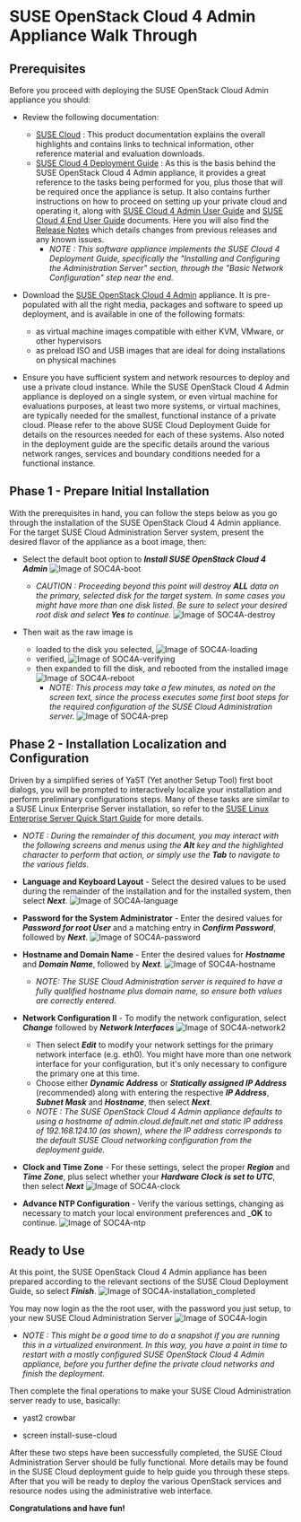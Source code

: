 ﻿
# SUSE OpenStack Cloud 4 Admin Appliance Walk Through

## Prerequisites

Before you proceed with deploying the SUSE OpenStack Cloud Admin appliance you should:

* Review the following documentation:
  * [SUSE Cloud](https://www.suse.com/products/suse-cloud/) : This product documentation explains the overall highlights and contains links to technical information, other reference material and evaluation downloads.
  * [SUSE Cloud 4 Deployment Guide](https://www.suse.com/documentation/suse-cloud4/book_cloud_deploy/data/book_cloud_deploy.html) : As this is the basis behind the SUSE OpenStack Cloud 4 Admin appliance, it provides a great reference to the tasks being performed for you, plus those that will be required once the appliance is setup. It also contains further instructions on how to proceed on setting up your private cloud and operating it, along with [SUSE Cloud 4 Admin User Guide](https://www.suse.com/documentation/suse-cloud4/book_cloud_admin/data/book_cloud_admin.html) and [SUSE Cloud 4 End User Guide](https://www.suse.com/documentation/suse-cloud4/book_cloud_user/data/book_cloud_user.html) documents. Here you will also find the [Release Notes](https://www.suse.com/releasenotes/x86_64/SUSE-CLOUD/4/) which details changes from previous releases and any known issues.
    * _NOTE : This software appliance implements the SUSE Cloud 4 Deployment Guide, specifically the "Installing and Configuring the Administration Server" section, through the "Basic Network Configuration" step near the end._

* Download the [SUSE OpenStack Cloud 4 Admin](https://susestudio.com/a/Mrr6vv/suse-openstack-cloud-4-admin--2) appliance. It is pre-populated with all the right media, packages and software to speed up deployment, and is available in one of the following formats:
  * as virtual machine images compatible with either KVM, VMware, or other hypervisors
  * as preload ISO and USB images that are ideal for doing installations on physical machines

* Ensure you have sufficient system and network resources to deploy and use a private cloud instance. While the SUSE OpenStack Cloud 4 Admin appliance is deployed on a single system, or even virtual machine for evaluations purposes, at least two more systems, or virtual machines, are typically needed for the smallest, functional instance of a private cloud. Please refer to the above SUSE Cloud Deployment Guide for details on the resources needed for each of these systems. Also noted in the deployment guide are the specific details around the various network ranges, services and boundary conditions needed for a functional instance.

## Phase 1 - Prepare Initial Installation

With the prerequisites in hand, you can follow the steps below as you go through the installation of the SUSE OpenStack Cloud 4 Admin appliance. For the target SUSE Cloud Administration Server system, present the desired flavor of the appliance as a boot image, then:

* Select the default boot option to _**Install SUSE OpenStack Cloud 4 Admin**_ ![Image of SOC4A-boot](https://github.com/cseader/suse-cloud-appliances/blob/master/docs/images/SOC4A-boot.png?raw=true)
  * *CAUTION : Proceeding beyond this point will destroy **ALL** data on the primary, selected disk for the target system. In some cases you might have more than one disk listed. Be sure to select your desired root disk and select **Yes** to continue.* ![Image of SOC4A-destroy](https://github.com/cseader/suse-cloud-appliances/blob/master/docs/images/SOC4A-destroy.png?raw=true)

* Then wait as the raw image is
  * loaded to the disk you selected, ![Image of SOC4A-loading](https://github.com/cseader/suse-cloud-appliances/blob/master/docs/images/SOC4A-loading.png?raw=true)
  * verified, ![Image of SOC4A-verifying](https://github.com/cseader/suse-cloud-appliances/blob/master/docs/images/SOC4A-verifying.png?raw=true)
  * then expanded to fill the disk, and rebooted from the installed image ![Image of SOC4A-reboot](https://github.com/cseader/suse-cloud-appliances/blob/master/docs/images/SOC4A-reboot.png?raw=true)
    * _NOTE: This process may take a few minutes, as noted on the screen text, since the process executes some first boot steps for the required configuration of the SUSE Cloud Administration server._ ![Image of SOC4A-prep](https://github.com/cseader/suse-cloud-appliances/blob/master/docs/images/SOC4A-prep.png?raw=true)

## Phase 2 - Installation Localization and Configuration

Driven by a simplified series of YaST (Yet another Setup Tool) first boot dialogs, you will be prompted to interactively localize your installation and perform preliminary configurations steps. Many of these tasks are similar to a SUSE Linux Enterprise Server installation, so refer to the [SUSE Linux Enterprise Server Quick Start Guide](https://www.suse.com/documentation/sles11/book_quickstarts/data/art_sles_installquick.html) for more details.

* _NOTE : During the remainder of this document, you may interact with the following screens and menus using the **Alt** key and the highlighted character to perform that action, or simply use the **Tab** to navigate to the various fields._

* **Language and Keyboard Layout** - Select the desired values to be used during the remainder of the installation and for the installed system, then select _**Next**_. ![Image of SOC4A-language](https://github.com/cseader/suse-cloud-appliances/blob/master/docs/images/SOC4A-language.png?raw=true)

* **Password for the System Administrator** - Enter the desired values for _**Password for root User**_ and a matching entry in _**Confirm Password**_, followed by _**Next**_.
![Image of SOC4A-password](https://github.com/cseader/suse-cloud-appliances/blob/master/docs/images/SOC4A-password.png?raw=true)

* **Hostname and Domain Name** - Enter the desired values for _**Hostname**_ and _**Domain Name**_, followed by _**Next**_. ![Image of SOC4A-hostname](https://github.com/cseader/suse-cloud-appliances/blob/master/docs/images/SOC4A-hostname.png?raw=true)

  * _NOTE: The SUSE Cloud Administration server is required to have a fully qualified hostname plus domain name, so ensure both values are correctly entered._

* **Network Configuration II** - To modify the network configuration, select _**Change**_ followed by _**Network Interfaces**_ ![Image of SOC4A-network2](https://github.com/cseader/suse-cloud-appliances/blob/master/docs/images/SOC4A-network2.png?raw=true)
  * Then select _**Edit**_ to modify your network settings for the primary network interface (e.g. eth0). You might have more than one network interface for your configuration, but it's only necessary to configure the primary one at this time.
  * Choose either _**Dynamic Address**_ or _**Statically assigned IP Address**_ (recommended) along with entering the respective _**IP Address**_, _**Subnet Mask**_ and _**Hostname**_, then select _**Next**_.
  * _NOTE : The SUSE OpenStack Cloud 4 Admin appliance defaults to using a hostname of admin.cloud.default.net and static IP address of 192.168.124.10 (as shown), where the IP address corresponds to the default SUSE Cloud networking configuration from the deployment guide._

* **Clock and Time Zone** - For these settings, select the proper _**Region**_ and _**Time Zone**_, plus select whether your _**Hardware Clock is set to UTC**_, then select _**Next**_ ![Image of SOC4A-clock](https://github.com/cseader/suse-cloud-appliances/blob/master/docs/images/SOC4A-clock.png?raw=true)

* **Advance NTP Configuration** - Verify the various settings, changing as necessary to match your local environment preferences and _**OK** to continue. ![Image of SOC4A-ntp](https://github.com/cseader/suse-cloud-appliances/blob/master/docs/images/SOC4A-ntp.png?raw=true)

## Ready to Use

At this point, the SUSE OpenStack Cloud 4 Admin appliance has been prepared according to the relevant sections of the SUSE Cloud Deployment Guide, so select _**Finish**_. ![Image of SOC4A-installation_completed](https://github.com/cseader/suse-cloud-appliances/blob/master/docs/images/SOC4A-installation_completed.png?raw=true)

You may now login as the the root user, with the password you just setup, to your new SUSE Cloud Administration Server ![Image of SOC4A-login](https://github.com/cseader/suse-cloud-appliances/blob/master/docs/images/SOC4A-login.png?raw=true)

* _NOTE : This might be a good time to do a snapshot if you are running this in a virtualized environment. In this way, you have a point in time to restart with a mostly configured SUSE OpenStack Cloud 4 Admin appliance, before you further define the private cloud networks and finish the deployment._

Then complete the final operations to make your SUSE Cloud Administration server ready to use, basically:

* yast2 crowbar

* screen install-suse-cloud

After these two steps have been successfully completed, the SUSE Cloud Administration Server should be fully functional. More details may be found in the SUSE Cloud deployment guide to help guide you through these steps. After that you will be ready to deploy the various OpenStack services and resource nodes using the administrative web interface.

**Congratulations and have fun!**
